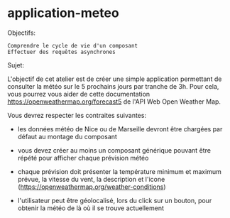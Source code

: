 # application-meteo

Objectifs:

    Comprendre le cycle de vie d'un composant
    Effectuer des requêtes asynchrones

 

Sujet:

L'objectif de cet atelier est de créer une simple application permettant de consulter la météo sur le 5 prochains jours par tranche de 3h. Pour cela, vous pourrez vous aider de cette documentation https://openweathermap.org/forecast5  de l'API Web Open Weather Map.

Vous devrez respecter les contraites suivantes:

- les données météo de Nice ou de Marseille devront être chargées par défaut au montage du composant

- vous devez créer au moins un composant générique pouvant être répété pour afficher chaque prévision météo

- chaque prévision doit présenter la température minimum et maximum prévue, la vitesse du vent, la description et l'icone (https://openweathermap.org/weather-conditions)

- l'utilisateur peut être géolocalisé, lors du click sur un bouton, pour obtenir la météo de là où il se trouve actuellement
